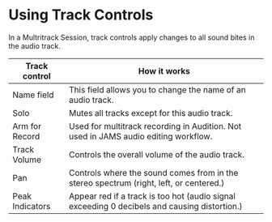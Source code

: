 # Using Track Controls

In a Multritrack Session, track controls apply changes to all sound bites in the audio track.

| Track control   | How it works                                                                                 |
| --------------- | -------------------------------------------------------------------------------------------- |
| Name field      | This field allows you to change the name of an audio track.                                  |
| Solo            | Mutes all tracks except for this audio track.                                                |
| Arm for Record  | Used for multitrack recording in Audition. Not used in JAMS audio editing workflow.          |
| Track Volume    | Controls the overall volume of the audio track.                                              |
| Pan             | Controls where the sound comes from in the stereo spectrum (right, left, or centered.)       |
| Peak Indicators | Appear red if a track is too hot (audio signal exceeding 0 decibels and causing distortion.) |
